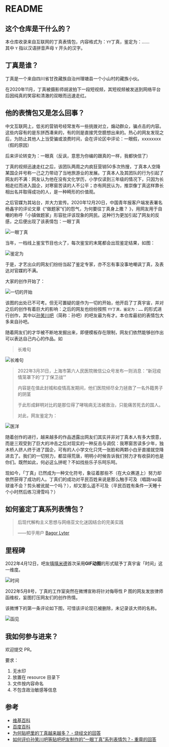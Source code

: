 # README

## 这个仓库是干什么的？

本仓库收录来自互联网的丁真表情包，内容格式为：`YY`丁真，鉴定为：……   
其中 `Y` 指以汉语拼音声母 `Y` 开头的汉字。

## 丁真是谁？

丁真是一个来自四川省甘孜藏族自治州理塘县一个小山村的藏族小伙。

在2020年11月，丁真被摄影师胡波拍下一段短视频，其短视频被发送到网络平台后因纯真的笑容和清澈的双眼而迅速走红。

## 他的表情包又是怎么回事？

中文互联网上，低劣的营销号经常发布一些挑拨对立，煽动群众，骗点击的内容。这些内容有的是东拼西凑来的，有的则是直接凭空臆想出来的。热心的网友发现之后，为防止其他人上当受骗或浪费时间，会在评论区中评论：一眼假，xxxxxxxx（假的原因）

后来评论转变为：一眼真（反讽，意思为你编的跟真的一样，我都快信了）

丁真的视频迅速走红之后，该团队两周之内疯狂营销50多次热搜，丁真本人空降某国企并号称一己之力带动了当地旅游业的发展。丁真本人及其团队的行为引起了网友的不满：网友认为他在没有文化学历，小学仅读到三年级的情况下，只因为长相走红而进入国企，对寒窗苦读的人不公平；亦有网民认为，推崇像丁真这样靠长相出名并取得成功的人，是一种畸形的价值观。

之后官媒为其站台，并大力宣传。2020年12月20日，中国青年报客户端发表署名杨鑫宇的评论文章《“做题家”们的怨气，为何要往丁真身上撒？ 》，用网友用于自嘲的称呼「小镇做题家」形容批评该现象的网民。这种行为更加引起了网友的反感，之后便出现了该表情包：一眼丁真

![一眼丁真](./img/一眼丁真.jpg)

当年，一档线上鉴宝节目也火了，每次鉴宝的末尾都会出现鉴定结果，如图：

![鉴定为](./img/鉴定为.jpg)

于是，才艺出众的网友们纷纷当起了鉴定专家，亦不忘有事没事地嘲讽丁真，及表达对官媒的不满。

大家的创作开始了：

![一切的开始](./img/一切的开始.jpg)

该图的出处已不可考。但无可置疑的是作为一切的开始，他开启了丁真宇宙，并对之后的创作有着巨大的影响：之后的网友也纷纷按照 `YY丁真，鉴定为：……` 的形式进行创作，其中以[孙笑川吧](https://tieba.baidu.com/f?ie=utf-8&kw=%E5%AD%99%E7%AC%91%E5%B7%9D&fr=search)（简称：孙吧）的吧友最为有才。本仓库最初的表情包大多来自孙吧。

随着网友们的才华被不断地发掘出来，即便模板存在限制，网友们依然能够创作出可以表达自己内心的作品。如

> 长难句

![长难句](./img/长难句.jpg)

> 2022年3月31日，上海市第六人民医院微信公众号发布一则消息：“新冠疫情笼罩下的‘丁丁保卫战’”
> 
> 内容是在值此封城和疫情高发期间，他们医院倾尽全力拯救了一名外籍男子的阴茎
> 
> 于此形成鲜明对比的是那位得了哮喘病无法被救治，只能痛苦死去的国人。
> 
> 对此，网友鉴定为：

![医洋](./img/医洋.jpg)

随着创作的进行，越来越多的作品透露出网友们其实并非对丁真本人有多大恨意，而是三观受到了巨大的冲击之后对现实的一种反击与调侃：我寒窗苦读多少年，独木桥人挤人终于进了国企，可有的人小学文化只凭一张脸和两颗小白牙直接就空降进去了。我们的一切努力，都显得荒唐，明明小时候告诉我们努力才有收获的也是你们。既然如此，何必这么拼呢？不如找些乐子乐呵乐呵。

现如今，「丁真」已然成为一种文化符号，象征着那些不（在大众赛道上）努力却依然获得了成功的人。丁真们的成功对平民百姓来说是那么触手可及（唱跳rap篮球谁不会？剪头被讹就一个吗？），却又那么遥不可及（平民百姓有条件一天睡十个小时然后练习滑雪吗？）

## 如何鉴定丁真系列表情包？

> 后现代解构主义思想与网络亚文化迷因结合的完美实践
> 
> ——知乎用户 [Bagor Lyter](https://www.zhihu.com/people/bagor-lyter)

## 里程碑

2022年4月12日，吧友[嘻嘻米德](https://tieba.baidu.com/home/main?id=tb.1.ff44178d.HauFJ0kBn6S6Z_Fxn1za5g&ie=utf-8&fr=pb)首次采用**GIF动图**的形式赋予丁真宇宙「时间」这一维度。

![时间](./img/时间.gif)

2022年5月8号，丁真的工作室突然在微博宣称将针对侮辱性 P 图的网友发放律师函维权，妄图打压网友们的创作热情。

该微博下的第一条评论如下图，可惜该评论现已被删除，未记录该大师的名称。

![函见](./img/函见.jpg)

## 我如何参与进来？

欢迎提交 PR。

要求：

1. 无水印
2. 放置在 resource 目录下
3. 文件按内容命名
4. 不包含政治敏感等信息

## 参考

- [维基百科](https://zh.wikipedia.org/wiki/%E4%B8%81%E7%9C%9F)
- [百度百科](https://baike.baidu.com/item/%E4%B8%81%E7%9C%9F%E7%8F%8D%E7%8F%A0/55355315)
- [为何贴吧里的丁真越来越多？ - 烧经文的回答](https://www.zhihu.com/question/522114316/answer/2432243830)
- [如何评价孙笑川吧等贴吧吧友制作的“一眼丁真”系列表情包？- 重霄的回答](  https://www.zhihu.com/question/526181224/answer/2430576768)
